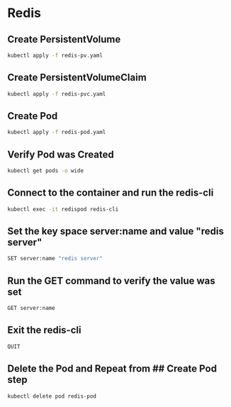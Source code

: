 # Redis

## Create PersistentVolume

```bash
kubectl apply -f redis-pv.yaml
```

## Create PersistentVolumeClaim

```bash
kubectl apply -f redis-pvc.yaml
```

## Create Pod

```bash
kubectl apply -f redis-pod.yaml
```

## Verify Pod was Created

```bash
kubectl get pods -o wide
```

## Connect to the container and run the redis-cli

```bash
kubectl exec -it redispod redis-cli
```

## Set the key space server:name and value "redis server"

```bash
SET server:name "redis server"
```

## Run the GET command to verify the value was set

```bash
GET server:name
```

## Exit the redis-cli

```bash
QUIT
```

## Delete the Pod and Repeat from ## Create Pod step

```bash
kubectl delete pod redis-pod
```
